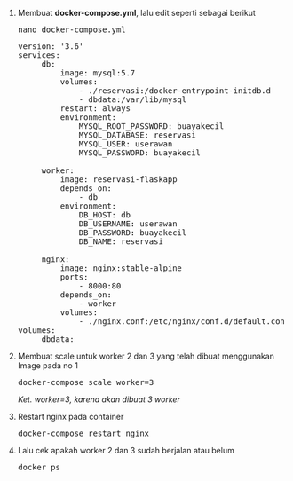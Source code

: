 1. Membuat <b>docker-compose.yml</b>, lalu edit seperti sebagai berikut
    <pre>nano docker-compose.yml</pre>
    
    <pre>version: '3.6'
   services:
        db:
            image: mysql:5.7
            volumes:
                - ./reservasi:/docker-entrypoint-initdb.d
                - dbdata:/var/lib/mysql
            restart: always
            environment:
                MYSQL_ROOT_PASSWORD: buayakecil
                MYSQL_DATABASE: reservasi
                MYSQL_USER: userawan
                MYSQL_PASSWORD: buayakecil

        worker:
            image: reservasi-flaskapp
            depends_on:
                - db
            environment:
                DB_HOST: db
                DB_USERNAME: userawan
                DB_PASSWORD: buayakecil
                DB_NAME: reservasi

        nginx:
            image: nginx:stable-alpine
            ports:
                - 8000:80
            depends_on:
                - worker
            volumes:
                - ./nginx.conf:/etc/nginx/conf.d/default.conf:ro
   volumes:
        dbdata:</pre>
2. Membuat scale untuk worker 2 dan 3 yang telah dibuat menggunakan Image pada no 1
    <pre>docker-compose scale worker=3</pre>
      <i>Ket. worker=3, karena akan dibuat 3 worker</i>
3. Restart nginx pada container
    <pre>docker-compose restart nginx</pre>
4. Lalu cek apakah worker 2 dan 3 sudah berjalan atau belum
    <pre>docker ps</pre>
